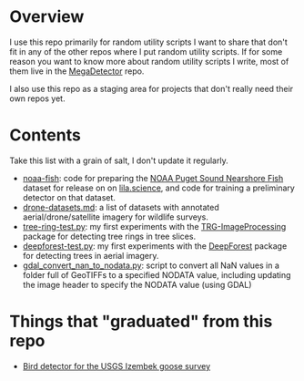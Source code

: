 # Overview

I use this repo primarily for random utility scripts I want to share that don't fit in any of the other repos where I put random utility scripts.  If for some reason you want to know more about random utility scripts I write, most of them live in the [MegaDetector](https://github.com/agentmorris/MegaDetector) repo.

I also use this repo as a staging area for projects that don't really need their own repos yet.

# Contents

Take this list with a grain of salt, I don't update it regularly.

* [noaa-fish](noaa-fish): code for preparing the <a href="https://lila.science/datasets/noaa-puget-sound-nearshore-fish">NOAA Puget Sound Nearshore Fish</a> dataset for release on on <a href="https://lila.science/">lila.science</a>, and code for training a preliminary detector on that dataset.
* [drone-datasets.md](drone-datasets.md): a list of datasets with annotated aerial/drone/satellite imagery for wildlife surveys.
* [tree-ring-test.py](tree-ring-test.py): my first experiments with the [TRG-ImageProcessing](https://github.com/Gregor-Mendel-Institute/TRG-ImageProcessing/) package for detecting tree rings in tree slices.
* [deepforest-test.py](deepforest-test.py): my first experiments with the [DeepForest](https://deepforest.readthedocs.io/en/latest/) package for detecting trees in aerial imagery. 
* [gdal_convert_nan_to_nodata.py](gdal_convert_nan_to_nodata.py): script to convert all NaN values in a folder full of GeoTIFFs to a specified NODATA value, including updating the image header to specify the NODATA value (using GDAL)

# Things that "graduated" from this repo

* [Bird detector for the USGS Izembek goose survey](https://github.com/agentmorris/usgs-geese)

